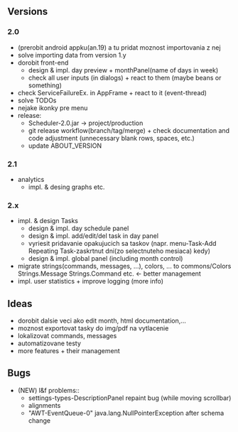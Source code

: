 ## Versions
### 2.0
+ (prerobit android appku(an.19) a tu pridat moznost importovania z nej
+ solve importing data from version 1.y
+ dorobit front-end
    - design & impl. day preview + monthPanel(name of days in week)
    - check all user inputs (in dialogs) + react to them (maybe beans or something)
+ check ServiceFailureEx. in AppFrame + react to it (event-thread)
+ solve TODOs
+ nejake ikonky pre menu
+ release:
    - Scheduler-2.0.jar -> project/production
    - git release workflow(branch/tag/merge) + check documentation and code adjustment (unnecessary blank rows, spaces, etc.) 
    - update ABOUT_VERSION

### 2.1 
+ analytics
    - impl. & desing graphs etc.

### 2.x
+ impl. & design Tasks
    - design & impl. day schedule panel
    - design & impl. add/edit/del task in day panel
    - vyriesit pridavanie opakujucich sa taskov (napr. menu-Task-Add Repeating Task-zaskrtnut dni(zo selectnuteho mesiaca) kedy)
    - design & impl. global panel (including month control)
+ migrate strings(commands, messages, ...), colors, ... to commons/Colors Strings.Message Strings.Command etc. <- better management
+ impl. user statistics + improve logging (more info)
## Ideas
- dorobit dalsie veci ako edit month, html documentation,...
- moznost exportovat tasky do img/pdf na vytlacenie
- lokalizovat commands, messages
- automatizovane testy
- more features + their management


## Bugs
+ (NEW) l&f problems:: 
    - settings-types-DescriptionPanel repaint bug (while moving scrollbar)  
    -  alignments 
    -  "AWT-EventQueue-0" java.lang.NullPointerException after schema change






